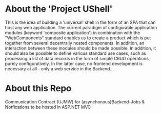 # About the 'Project UShell'

This is the idea of building a 'universal' shell in the form of an SPA that can host any web application. The current paradigm of configurable application modules (keyword 'composite application') in combination with the "WebComponents" standard enables us to create a product which is put together from several decentrally hosted components. In addition, an interaction between these modules should be made possible. In addition, it should also be possible to define various standard use cases, such as processing a list of data records in the form of simple CRUD operations, purely configuratively. In the latter case, no frontend development is necessary at all - only a web service in the Backend...



# About this Repo

Communication Contract (UJMW) for (asynchonous)Backend-Jobs & Notfications to be hosted in ASP.NET MVC